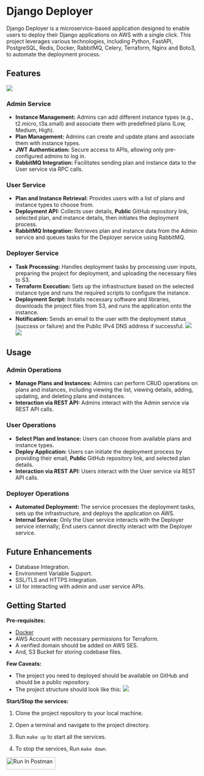 # Django Deployer

Django Deployer is a microservice-based application designed to enable users to deploy their Django applications on AWS with a single click. This project leverages various technologies, including Python, FastAPI, PostgreSQL, Redis, Docker, RabbitMQ, Celery, Terraform, Nginx and Boto3, to automate the deployment process.

## Features

![](./assets/overview.png)

### Admin Service

- **Instance Management:** Admins can add different instance types (e.g., t2.micro, t3a.small) and associate them with predefined plans (Low, Medium, High).
- **Plan Management:** Admins can create and update plans and associate them with instance types.
- **JWT Authentication:** Secure access to APIs, allowing only pre-configured admins to log in.
- **RabbitMQ Integration:** Facilitates sending plan and instance data to the User service via RPC calls.

### User Service

- **Plan and Instance Retrieval:** Provides users with a list of plans and instance types to choose from.
- **Deployment API:** Collects user details, **Public** GitHub repository link, selected plan, and instance details, then initiates the deployment process.
- **RabbitMQ Integration:** Retrieves plan and instance data from the Admin service and queues tasks for the Deployer service using RabbitMQ.

### Deployer Service

- **Task Processing:** Handles deployment tasks by processing user inputs, preparing the project for deployment, and uploading the necessary files to S3.
- **Terraform Execution:** Sets up the infrastructure based on the selected instance type and runs the required scripts to configure the instance.
- **Deployment Script:** Installs necessary software and libraries, downloads the project files from S3, and runs the application onto the instance.
- **Notification:** Sends an email to the user with the deployment status (success or failure) and the Public IPv4 DNS address if successful. ![](./assets/succeeded.jpg) ![](./assets/failed.jpg)

## Usage

### Admin Operations

- **Manage Plans and Instances:** Admins can perform CRUD operations on plans and instances, including viewing the list, viewing details, adding, updating, and deleting plans and instances.
- **Interaction via REST API:** Admins interact with the Admin service via REST API calls.

### User Operations

- **Select Plan and Instance:** Users can choose from available plans and instance types.
- **Deploy Application:** Users can initiate the deployment process by providing their email, **Public** GitHub repository link, and selected plan details.
- **Interaction via REST API:** Users interact with the User service via REST API calls.

### Deployer Operations

- **Automated Deployment:** The service processes the deployment tasks, sets up the infrastructure, and deploys the application on AWS.
- **Internal Service:** Only the User service interacts with the Deployer service internally; End users cannot directly interact with the Deployer service.

## Future Enhancements

- Database Integration.
- Environment Variable Support.
- SSL/TLS and HTTPS Integration.
- UI for interacting with admin and user service APIs.

## Getting Started

**Pre-requisites:**

- [Docker](https://www.docker.com/products/docker-desktop/)
- AWS Account with necessary permissions for Terraform.
- A verified domain should be added on AWS SES.
- And, S3 Bucket for storing codebase files.

**Few Caveats:**

- The project you need to deployed should be available on GitHub and should be a public repository.
- The project structure should look like this: ![](./assets/structure.png)

**Start/Stop the services:**

1. Clone the project repository to your local machine.

2. Open a terminal and navigate to the project directory.

3. Run `make up` to start all the services.

4. To stop the services, Run `make down`.

[<img src="https://run.pstmn.io/button.svg" alt="Run In Postman" style="width: 128px; height: 32px;">](https://app.getpostman.com/run-collection/17396704-892d5957-4c38-42b6-a408-5719aa8632aa?action=collection%2Ffork&source=rip_markdown&collection-url=entityId%3D17396704-892d5957-4c38-42b6-a408-5719aa8632aa%26entityType%3Dcollection%26workspaceId%3D392b781a-05ab-415b-9eb8-456aca6f3129)
